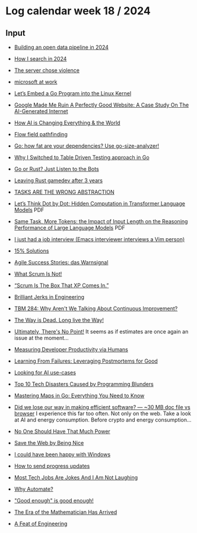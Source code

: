 # Log calendar week 18 / 2024

## Input

- [Building an open data pipeline in 2024](https://blog.twingdata.com/p/building-an-open-data-pipeline-in)
- [How I search in 2024](https://newsletter.vickiboykis.com/archive/how-i-search-in-2024/)
- [The server chose violence](https://cliffle.com/blog/hubris-reply-fault/)
- [microsoft at work](https://computer.rip/2024-04-26-microsoft-at-work.html)
- [Let’s Embed a Go Program into the Linux Kernel](https://sigma-star.at/blog/2023/07/embedded-go-prog/)
- [Google Made Me Ruin A Perfectly Good Website: A Case Study On The AI-Generated Internet](https://theluddite.org/#!post/google-ads)
- [How AI is Changing Everything & the World](https://levelupeduc.wordpress.com/2024/04/28/how-ai-is-changing-everything-the-world/)
- [Flow field pathfinding](https://www.redblobgames.com/blog/2024-04-27-flow-field-pathfinding/)
- [Go: how fat are your dependencies? Use go-size-analyzer!](https://dev.to/ccoveille/go-how-fat-are-your-dependencies-use-go-size-analyzer-m67)
- [Why I Switched to Table Driven Testing approach in Go](https://dev.to/keploy/why-i-switched-to-table-driven-testing-approach-in-go-3ol4)


- [Go or Rust? Just Listen to the Bots](https://cybernetist.com/2024/04/25/go-or-rust-just-listen-to-the-bots/)
- [Leaving Rust gamedev after 3 years](https://loglog.games/blog/leaving-rust-gamedev/)
- [TASKS ARE THE WRONG ABSTRACTION](https://blog.yoshuawuyts.com/tasks-are-the-wrong-abstraction/)
- [Let’s Think Dot by Dot: Hidden Computation in Transformer Language Models](https://arxiv.org/pdf/2404.15758) PDF
- [Same Task, More Tokens: the Impact of Input Length on the Reasoning Performance of Large Language Models](https://arxiv.org/pdf/2402.14848) PDF

- [I just had a job interview (Emacs interviewer interviews a Vim person)](https://www.reddit.com/r/vim/comments/1cekj21/i_just_had_a_job_interview_emacs_interviewer/)


- [15% Solutions](https://liberatingstructures.de/liberating-structures-menue/15-solutions/)
- [Agile Success Stories: das Warnsignal](https://www.lean-agility.de/2024/04/agile-success-stories-das-warnsignal.html)
- [What Scrum Is Not!](https://medium.com/the-liberators/what-scrum-is-not-b74a2474c03e)
- [“Scrum Is The Box That XP Comes In.”](https://medium.com/the-liberators/scrum-is-the-box-that-xp-comes-in-79b627fb0019)
- [Brilliant Jerks in Engineering](https://www.brendangregg.com/blog/2017-11-13/brilliant-jerks.html)
- [TBM 284: Why Aren't We Talking About Continuous Improvement?](https://cutlefish.substack.com/p/tbm-284-why-arent-we-talking-about)
- [The Way is Dead. Long live the Way!](https://agileproductdevelopment.substack.com/p/the-way-is-dead-long-live-the-way)
- [Ultimately, There's No Point!](https://daverooneyca.substack.com/p/ultimately-theres-no-point) It seems as if estimates are once again an issue at the moment...

- [Measuring Developer Productivity via Humans](https://martinfowler.com/articles/measuring-developer-productivity-humans.html)
- [Learning From Failures: Leveraging Postmortems for Good](https://blog.thesoftwarementor.com/articles/2024/04/16/learning-from-failures-leveraging-postmortems-for-good/)
- [Looking for AI use-cases](https://www.ben-evans.com/benedictevans/2024/4/19/looking-for-ai-use-cases)

- [Top 10 Tech Disasters Caused by Programming Blunders](https://medium.com/@cannon_circuit/top-10-biggest-tech-disasters-caused-by-programming-mistakes-30acda92c138)

- [Mastering Maps in Go: Everything You Need to Know](https://hackernoon.com/mastering-maps-in-go-everything-you-need-to-know)

- [Did we lose our way in making efficient software? — ~30 MB doc file vs browser](https://rufatmammadli.medium.com/did-we-lose-our-way-in-making-efficient-software-30-mb-doc-file-vs-browser-fed12dd866a4) I experience this far too often. Not only on the web. Take a look at AI and energy consumption. Before crypto and energy consumption...

- [No One Should Have That Much Power](https://www.mnot.net/blog/2024/04/29/power)

- [Save the Web by Being Nice](https://sheep.horse/2024/4/save_the_web_by_being_nice.html)

- [I could have been happy with Windows](https://world.hey.com/dhh/i-could-have-been-happy-with-windows-bd4a7d01)

- [How to send progress updates](https://www.spakhm.com/updates-howto)

- [Most Tech Jobs Are Jokes And I Am Not Laughing](https://ludic.mataroa.blog/blog/most-tech-jobs-are-jokes-and-i-am-not-laughing/)

- [Why Automate?](https://dev.to/grayside/why-automate-1fac)

- ["Good enough" is good enough!](https://ep2013.europython.eu/conference/talks/good-enough-is-good-enough)

- [The Era of the Mathematician Has Arrived](https://keith-mcnulty.medium.com/the-era-of-the-mathematician-has-arrived-bc2d59b95245)

- [A Feat of Engineering](https://registerspill.thorstenball.com/p/a-feat-of-engineering)
